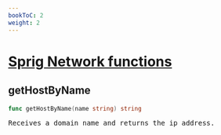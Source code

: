 ```yaml
---
bookToC: 2
weight: 2
---
```

# [Sprig Network functions](http://masterminds.github.io/sprig/network.html)
<!-- markdownlint-disable MD033 MD024 --->

## __getHostByName__

```go
func getHostByName(name string) string
```

<pre>
Receives a domain name and returns the ip address.
</pre>
